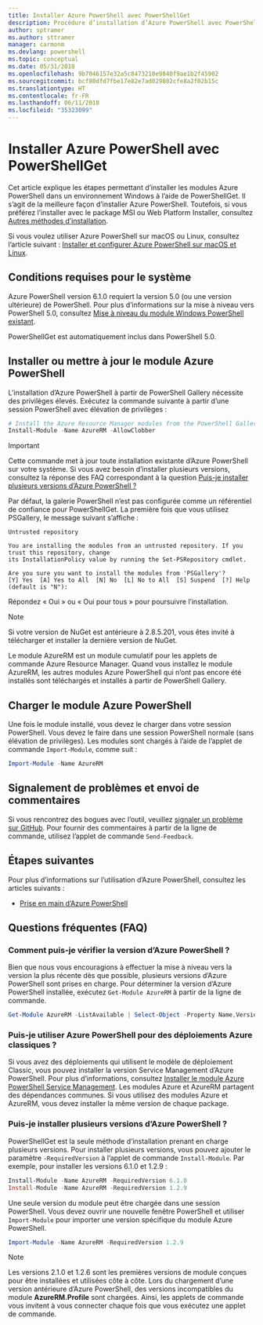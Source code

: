 ```yaml
---
title: Installer Azure PowerShell avec PowerShellGet
description: Procédure d’installation d’Azure PowerShell avec PowerShellGet
author: sptramer
ms.author: sttramer
manager: carmonm
ms.devlang: powershell
ms.topic: conceptual
ms.date: 05/31/2018
ms.openlocfilehash: 9b7046157e32a5c8473210e9840f9ae1b2f45902
ms.sourcegitcommit: bcf80dfd7fbe17e82e7ad029802cfe8a2f02b15c
ms.translationtype: HT
ms.contentlocale: fr-FR
ms.lasthandoff: 06/11/2018
ms.locfileid: "35323099"
---
```

# <a name="install-azure-powershell-with-powershellget"></a>Installer Azure PowerShell avec PowerShellGet

Cet article explique les étapes permettant d’installer les modules Azure PowerShell dans un environnement Windows à l’aide de PowerShellGet.  Il s’agit de la meilleure façon d’installer Azure PowerShell. Toutefois, si vous préférez l’installer avec le package MSI ou Web Platform Installer, consultez [Autres méthodes d’installation](other-install.md).

Si vous voulez utiliser Azure PowerShell sur macOS ou Linux, consultez l’article suivant : [Installer et configurer Azure PowerShell sur macOS et Linux](install-azurermps-maclinux.md).

## <a name="system-requirements"></a>Conditions requises pour le système

Azure PowerShell version 6.1.0 requiert la version 5.0 (ou une version ultérieure) de PowerShell. Pour plus d’informations sur la mise à niveau vers PowerShell 5.0, consultez [Mise à niveau du module Windows PowerShell existant](/powershell/scripting/setup/installing-windows-powershell?view=powershell-6#upgrading-existing-windows-powershell).

PowerShellGet est automatiquement inclus dans PowerShell 5.0.

## <a name="install-or-update-the-azure-powershell-module"></a>Installer ou mettre à jour le module Azure PowerShell

L’installation d’Azure PowerShell à partir de PowerShell Gallery nécessite des privilèges élevés. Exécutez la commande suivante à partir d’une session PowerShell avec élévation de privilèges :

```powershell
# Install the Azure Resource Manager modules from the PowerShell Gallery
Install-Module -Name AzureRM -AllowClobber
```

> [!IMPORTANT]
> Cette commande met à jour toute installation existante d’Azure PowerShell sur votre système. Si vous avez besoin d’installer plusieurs versions, consultez la réponse des FAQ correspondant à la question [Puis-je installer plusieurs versions d’Azure PowerShell ?](#multiple-versions)

Par défaut, la galerie PowerShell n’est pas configurée comme un référentiel de confiance pour PowerShellGet. La première fois que vous utilisez PSGallery, le message suivant s’affiche :

```Output
Untrusted repository

You are installing the modules from an untrusted repository. If you trust this repository, change
its InstallationPolicy value by running the Set-PSRepository cmdlet.

Are you sure you want to install the modules from 'PSGallery'?
[Y] Yes  [A] Yes to All  [N] No  [L] No to All  [S] Suspend  [?] Help (default is "N"):
```

Répondez « Oui » ou « Oui pour tous » pour poursuivre l’installation.

> [!NOTE]
> Si votre version de NuGet est antérieure à 2.8.5.201, vous êtes invité à télécharger et installer la dernière version de NuGet.

Le module AzureRM est un module cumulatif pour les applets de commande Azure Resource Manager. Quand vous installez le module AzureRM, les autres modules Azure PowerShell qui n’ont pas encore été installés sont téléchargés et installés à partir de PowerShell Gallery.

## <a name="load-the-azure-powershell-module"></a>Charger le module Azure PowerShell

Une fois le module installé, vous devez le charger dans votre session PowerShell. Vous devez le faire dans une session PowerShell normale (sans élévation de privilèges). Les modules sont chargés à l’aide de l’applet de commande `Import-Module`, comme suit :

```powershell
Import-Module -Name AzureRM
```

## <a name="reporting-issues-and-feedback"></a>Signalement de problèmes et envoi de commentaires

Si vous rencontrez des bogues avec l’outil, veuillez [signaler un problème sur GitHub](https://github.com/Azure/azure-powershell/issues). Pour fournir des commentaires à partir de la ligne de commande, utilisez l’applet de commande `Send-Feedback`.

## <a name="next-steps"></a>Étapes suivantes

Pour plus d’informations sur l’utilisation d’Azure PowerShell, consultez les articles suivants :

* [Prise en main d’Azure PowerShell](get-started-azureps.md)

## <a name="frequently-asked-questions"></a>Questions fréquentes (FAQ)

### <a id="helpmechoose"></a>Comment puis-je vérifier la version d’Azure PowerShell ?

Bien que nous vous encouragions à effectuer la mise à niveau vers la version la plus récente dès que possible, plusieurs versions d’Azure PowerShell sont prises en charge. Pour déterminer la version d’Azure PowerShell installée, exécutez `Get-Module AzureRM` à partir de la ligne de commande.

```powershell
Get-Module AzureRM -ListAvailable | Select-Object -Property Name,Version,Path
```

### <a name="can-i-use-azure-powershell-for-azure-classic-deployments"></a>Puis-je utiliser Azure PowerShell pour des déploiements Azure classiques ?

Si vous avez des déploiements qui utilisent le modèle de déploiement Classic, vous pouvez installer la version Service Management d’Azure PowerShell. Pour plus d’informations, consultez [Installer le module Azure PowerShell Service Management](/powershell/azure/servicemanagement/install-azure-ps). Les modules Azure et AzureRM partagent des dépendances communes. Si vous utilisez des modules Azure et AzureRM, vous devez installer la même version de chaque package.

### <a name="a-namemultiple-versionscan-i-install-multiple-versions-of-azure-powershell"></a><a name="multiple-versions"/>Puis-je installer plusieurs versions d’Azure PowerShell ?

PowerShellGet est la seule méthode d’installation prenant en charge plusieurs versions. Pour installer plusieurs versions, vous pouvez ajouter le paramètre `-RequiredVersion` à l’applet de commande `Install-Module`. Par exemple, pour installer les versions 6.1.0 et 1.2.9 :

```powershell
Install-Module -Name AzureRM -RequiredVersion 6.1.0
Install-Module -Name AzureRM -RequiredVersion 1.2.9
```

Une seule version du module peut être chargée dans une session PowerShell. Vous devez ouvrir une nouvelle fenêtre PowerShell et utiliser `Import-Module` pour importer une version spécifique du module Azure PowerShell.

```powershell
Import-Module -Name AzureRM -RequiredVersion 1.2.9
```

> [!NOTE]
> Les versions 2.1.0 et 1.2.6 sont les premières versions de module conçues pour être installées et utilisées côte à côte. Lors du chargement d’une version antérieure d’Azure PowerShell, des versions incompatibles du module **AzureRM.Profile** sont chargées. Ainsi, les applets de commande vous invitent à vous connecter chaque fois que vous exécutez une applet de commande.
